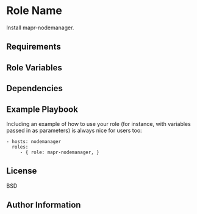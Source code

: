Role Name
=========

Install mapr-nodemanager.

Requirements
------------

Role Variables
--------------

Dependencies
------------

Example Playbook
----------------

Including an example of how to use your role (for instance, with variables passed in as parameters) is always nice for users too:

    - hosts: nodemanager
      roles:
         - { role: mapr-nodemanager, }

License
-------

BSD

Author Information
------------------

